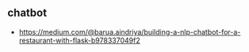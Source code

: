 ## chatbot
- https://medium.com/@barua.aindriya/building-a-nlp-chatbot-for-a-restaurant-with-flask-b978337049f2

